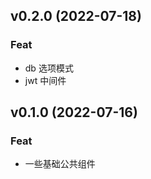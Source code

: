 ## v0.2.0 (2022-07-18)

### Feat

- db 选项模式
- jwt 中间件

## v0.1.0 (2022-07-16)

### Feat

- 一些基础公共组件
